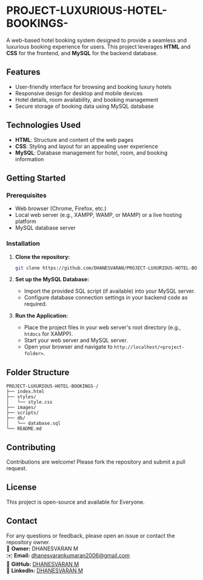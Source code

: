 # PROJECT-LUXURIOUS-HOTEL-BOOKINGS- 

A web-based hotel booking system designed to provide a seamless and luxurious booking experience for users. This project leverages **HTML** and **CSS** for the frontend, and **MySQL** for the backend database.

## Features

- User-friendly interface for browsing and booking luxury hotels
- Responsive design for desktop and mobile devices
- Hotel details, room availability, and booking management
- Secure storage of booking data using MySQL database

## Technologies Used

- **HTML**: Structure and content of the web pages
- **CSS**: Styling and layout for an appealing user experience
- **MySQL**: Database management for hotel, room, and booking information

## Getting Started

### Prerequisites

- Web browser (Chrome, Firefox, etc.)
- Local web server (e.g., XAMPP, WAMP, or MAMP) or a live hosting platform
- MySQL database server

### Installation

1. **Clone the repository:**
   ```bash
   git clone https://github.com/DHANESVARAN/PROJECT-LUXURIOUS-HOTEL-BOOKINGS-.git
   ```

2. **Set up the MySQL Database:**
   - Import the provided SQL script (if available) into your MySQL server.
   - Configure database connection settings in your backend code as required.

3. **Run the Application:**
   - Place the project files in your web server's root directory (e.g., `htdocs` for XAMPP).
   - Start your web server and MySQL server.
   - Open your browser and navigate to `http://localhost/<project-folder>`.

## Folder Structure

```
PROJECT-LUXURIOUS-HOTEL-BOOKINGS-/
├── index.html
├── styles/
│   └── style.css
├── images/
├── scripts/
├── db/
│   └── database.sql
└── README.md
```

## Contributing

Contributions are welcome! Please fork the repository and submit a pull request.

## License

This project is open-source and available for Everyone.

## Contact

For any questions or feedback, please open an issue or contact the repository owner.    
📧 **Owner:** DHANESVARAN M  
✉️ **Email:** dhanesvarankumaran2006@gmail.com  
🔗 **GitHub:** [DHANESVARAN M](https://github.com/DHANESVARAN)  
🔗 **LinkedIn:** [DHANESVARAN M](https://www.linkedin.com/in/dhanesvaran-m-774ab426b/)
